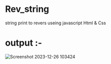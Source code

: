 # Rev_string
string print to revers useing javascript Html &amp; Css

# output :-
![Screenshot 2023-12-26 103424](https://github.com/SAHILRATHO/Rev_string/assets/144763172/73cf3c4d-276d-4eb3-a96b-cb4974672579)
